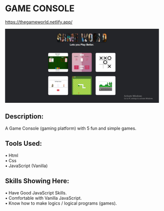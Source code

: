 # GAME CONSOLE
https://thegameworld.netlify.app/

![](https://github.com/Wahab3917/GameWorld/blob/main/thegameworld.png)

## Description: 
A Game Console (gaming platform) with 5 fun and simple games.<br>

## Tools Used:
•	  Html<br>
•	  Css<br>
•	  JavaScript (Vanilla)

## Skills Showing Here: 
•	  Have Good JavaScript Skills.<br>
•	  Comfortable with Vanilla JavaScript.<br>
•	  Know how to make logics / logical programs (games).

